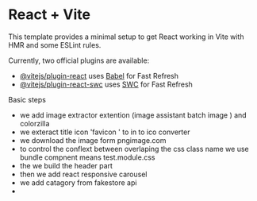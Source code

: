 # React + Vite

This template provides a minimal setup to get React working in Vite with HMR and some ESLint rules.

Currently, two official plugins are available:

- [@vitejs/plugin-react](https://github.com/vitejs/vite-plugin-react/blob/main/packages/plugin-react/README.md) uses [Babel](https://babeljs.io/) for Fast Refresh
- [@vitejs/plugin-react-swc](https://github.com/vitejs/vite-plugin-react-swc) uses [SWC](https://swc.rs/) for Fast Refresh

Basic steps
 - we add image extractor extention (image assistant batch image ) and colorzilla
 - we exteract title icon 'favicon ' to in to ico converter
 - we download the image form pngimage.com
 - to control the conflext between overlaping the css class name we use bundle compnent means test.module.css
 - the we build the header part
 - then we add react responsive carousel
 - we add catagory from fakestore api
 - 
